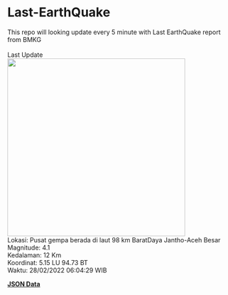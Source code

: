 # Last-EarthQuake
This repo will looking update every 5 minute with Last EarthQuake report from BMKG
<br>
<br>
Last Update
<br>
<img src="https://ews.bmkg.go.id/TEWS/data/20220228060429.mmi.jpg" width="400"/>
<br>
Lokasi: Pusat gempa berada di laut 98 km BaratDaya Jantho-Aceh Besar <br>
Magnitude: 4.1 <br>
Kedalaman: 12 Km <br>
Koordinat: 5.15 LU 94.73 BT <br>
Waktu: 28/02/2022 06:04:29 WIB <br>

<a href="./data/data.json">**JSON Data**</a>
